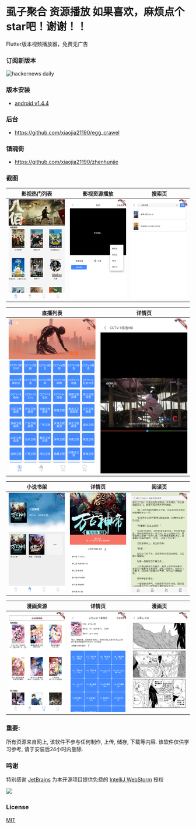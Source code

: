 # 虱子聚合 资源播放  如果喜欢，麻烦点个star吧！谢谢！！

Flutter版本视频播放器，免费无广告

### 订阅新版本
<img src="https://timqian-imgs.s3.ap-southeast-1.amazonaws.com/2020-09-Screen%20Shot%202020-09-01%20at%205.15.54%20PM.png" alt="hackernews daily" width="400"/>

### 版本安装
- [android v1.4.4](https://jizutang.oss-cn-beijing.aliyuncs.com/download/upload/%E8%99%B1%E5%AD%90%E8%81%9A%E5%90%88.apk)

### 后台
-  https://github.com/xiaojia21190/egg_crawel

### 镇魂街
-  https://github.com/xiaojia21190/zhenhunjie

### 截图

|         影视热门列表          |           影视资源播放           |             搜索页             |
| :---------------------------: | :--------------------------: | :----------------------------: |
| ![home](./images/screenshot_20201221_232112.png) | ![home](./images/screenshot_20201221_232434.png) | ![detail](./images/screenshot_20201221_232830.png) |

|             直播列表              |             详情页              |
| :---------------------------: | :-----------------------------: |
| ![home](./images/screenshot_20201221_232120.png) | ![detail](./images/screenshot_20201221_232952.png) |

|           小说书架           |             详情页             |             阅读页             |
| :--------------------------: | :----------------------------: | :----------------------------: |
| ![home](./images/screenshot_20201221_232444.png) | ![detail](./images/screenshot_20201221_232451.png) | ![detail](./images/screenshot_20201221_232504.png) |

|           漫画资源           |             详情页             |             漫画页             |
| :--------------------------: | :----------------------------: | :----------------------------: |
| ![home](./images/screenshot_20201221_232513.png) | ![detail](./images/screenshot_20201221_232520.png) | ![detail](./images/screenshot_20201221_232532.png) |



### 重要:

所有资源来自网上, 该软件不参与任何制作, 上传, 储存, 下载等内容. 该软件仅供学习参考, 请于安装后24小时内删除.

###  鸣谢

特别感谢 [JetBrains](https://www.jetbrains.com/?from=ferry) 为本开源项目提供免费的 [IntelliJ WebStorm](https://www.jetbrains.com/webstorm/) 授权

<p>
 <a href="https://www.jetbrains.com/?from=ferry">
   <img height="200" src="https://www.fdevops.com/wp-content/uploads/2020/09/1599213857-jetbrains-variant-4.png">
 </a>
</p>


### License

[MIT](LICENSE)


